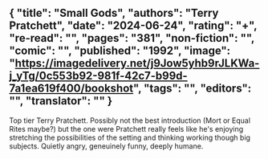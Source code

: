 {
 "title": "Small Gods",
 "authors": "Terry Pratchett",
 "date": "2024-06-24",
 "rating": "+",
 "re-read": "",
 "pages": "381",
 "non-fiction": "",
 "comic": "",
 "published": "1992",
 "image": "https://imagedelivery.net/j9Jow5yhb9rJLKWa-j_yTg/0c553b92-981f-42c7-b99d-7a1ea619f400/bookshot",
 "tags": "",
 "editors": "",
 "translator": ""
}
---
Top tier Terry Pratchett. Possibly not the best introduction (Mort or Equal Rites maybe?) but the one were Pratchett really feels like he's enjoying stretching the possibilities of the setting and thinking working though big subjects. Quietly angry, geneuinely funny, deeply humane.
